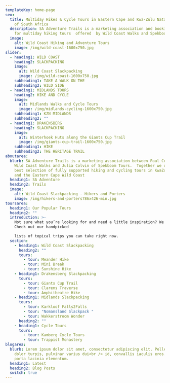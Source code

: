 ```yaml
---
templateKey: home-page
seo:
  title: Multiday Hikes & Cycle Tours in Eastern Cape and Kwa-Zulu Natal regions
    of South Africa
  description: SA Adventure Trails is a marketing association and booking agency
    for multiday hiking tours  offered  by Wild Coast Walks and Spekboom Tours.
  image:
    alt: Wild Coast Hiking and Adventure Tours
    image: /img/wild-coast-1600x750.jpg
slider:
  - heading1: WILD COAST
    heading2: SLACKPACKING
    image:
      alt: Wild Coast Slackpacking
      image: /img/wild-coast-1600x750.jpg
    subheading1: TAKE A WALK ON THE
    subheading2: WILD SIDE
  - heading1: MIDLANDS TOURS
    heading2: HIKE AND CYCLE
    image:
      alt: Midlands Walks and Cycle Tours
      image: /img/midlands-cycling-1600x750.jpg
    subheading1: KZN MIDLANDS
    subheading2: ""
  - heading1: DRAKENSBERG
    heading2: SLACKPACKING
    image:
      alt: Winterhoek Huts along the Giants Cup Trail
      image: /img/giants-cup-trail-1600x750.jpg
    subheading1: HIKE
    subheading2: THE HERITAGE TRAIL
aboutarea:
  blurb: SA Adventure Trails is a marketing association between Paul Colvin of
    Wild Coast Walks and Julia Colvin of Spekboom Tours.  Together we offer the
    best selection of fully supported hiking and cycling tours in KwaZulu Natal
    and the Eastern Cape Wild Coast
  heading1: SA Adventure
  heading2: Trails
  image:
    alt: Wild Coast Slackpacking - Hikers and Porters
    image: /img/hikers-and-porters786x426-min.jpg
toursarea:
  heading1: Our Popular Tours
  heading2: ""
  introduction: >-
    Not sure what you’re looking for and need a little inspiration? We can help.
    Check out our handpicked

    lists of topical trips you can take right now.
  section:
    - heading1: Wild Coast Slackpacking
      heading2: ""
      tours:
        - tour: Meander Hike
        - tour: Mini Break
        - tour: Sunshine Hike
    - heading1: Drakensberg Slackpacking
      tours:
        - tour: Giants Cup Trail
        - tour: Clarens Traverse
        - tour: Amphitheatre Hike
    - heading1: Midlands Slackpacking
      tours:
        - tour: Karkloof Falls2Falls
        - tour: "Nomansland Slackpack "
        - tour: Wakkerstroom Wonder
      heading2: ""
    - heading1: Cycle Tours
      tours:
        - tour: Kamberg Cycle Tours
        - tour: Trappist Monastery
blogarea:
  blurb: Lorem ipsum dolor sit amet, consectetur adipiscing elit. Pellentesque
    dolor turpis, pulvinar varius dui<br /> id, convallis iaculis eros. Praesent
    porta lacinia elementum.
  heading1: Latest
  heading2: Blog Posts
  switch: true
---
```

